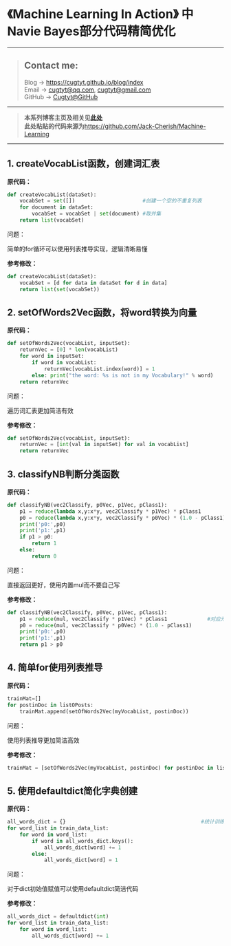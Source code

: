 # 《Machine Learning In Action》 中Navie Bayes部分代码精简优化

---
> ## Contact me:
> Blog -> <https://cugtyt.github.io/blog/index>  
> Email -> <cugtyt@qq.com>, <cugtyt@gmail.com>  
> GitHub -> [Cugtyt@GitHub](https://github.com/Cugtyt)

---

> **本系列博客主页及相关见**[**此处**](https://github.com/Cugtyt/ml-in-action/index)  
> **此处粘贴的代码来源为**<https://github.com/Jack-Cherish/Machine-Learning>

---


## 1. createVocabList函数，创建词汇表

**原代码：**

``` python
def createVocabList(dataSet):
    vocabSet = set([])                      #创建一个空的不重复列表
    for document in dataSet:               
        vocabSet = vocabSet | set(document) #取并集
    return list(vocabSet)
```

问题：  

简单的for循环可以使用列表推导实现，逻辑清晰易懂

**参考修改：**

``` python
def createVocabList(dataSet):
    vocabSet = [d for data in dataSet for d in data]
    return list(set(vocabSet))
```

## 2. setOfWords2Vec函数，将word转换为向量

**原代码：**

``` python
def setOfWords2Vec(vocabList, inputSet):
    returnVec = [0] * len(vocabList)                                    #创建一个其中所含元素都为0的向量
    for word in inputSet:                                                #遍历每个词条
        if word in vocabList:                                            #如果词条存在于词汇表中，则置1
            returnVec[vocabList.index(word)] = 1
        else: print("the word: %s is not in my Vocabulary!" % word)
    return returnVec                                                    #返回文档向量
```

问题：  

遍历词汇表更加简洁有效

**参考修改：**

``` python
def setOfWords2Vec(vocabList, inputSet):
    returnVec = [int(val in inputSet) for val in vocabList]
    return returnVec    
```

## 3. classifyNB判断分类函数

**原代码：**

``` python
def classifyNB(vec2Classify, p0Vec, p1Vec, pClass1):
    p1 = reduce(lambda x,y:x*y, vec2Classify * p1Vec) * pClass1             #对应元素相乘
    p0 = reduce(lambda x,y:x*y, vec2Classify * p0Vec) * (1.0 - pClass1)
    print('p0:',p0)
    print('p1:',p1)
    if p1 > p0:
        return 1
    else: 
        return 0
```

问题：  

直接返回更好，使用内置mul而不要自己写

**参考修改：**

``` python
def classifyNB(vec2Classify, p0Vec, p1Vec, pClass1):
    p1 = reduce(mul, vec2Classify * p1Vec) * pClass1             #对应元素相乘
    p0 = reduce(mul, vec2Classify * p0Vec) * (1.0 - pClass1)
    print('p0:',p0)
    print('p1:',p1)
    return p1 > p0
```

## 4. 简单for使用列表推导

**原代码：**

``` python
trainMat=[]
for postinDoc in listOPosts:
    trainMat.append(setOfWords2Vec(myVocabList, postinDoc))
```

问题：  

使用列表推导更加简洁高效

**参考修改：**

``` python
trainMat = [setOfWords2Vec(myVocabList, postinDoc) for postinDoc in listOPosts]
```

## 5. 使用defaultdict简化字典创建

**原代码：**

``` python
all_words_dict = {}                                            #统计训练集词频
for word_list in train_data_list:
    for word in word_list:
        if word in all_words_dict.keys():
            all_words_dict[word] += 1
        else:
            all_words_dict[word] = 1
```

问题：  

对于dict初始值赋值可以使用defaultdict简洁代码

**参考修改：**

``` python
all_words_dict = defaultdict(int)                                            #统计训练集词频
for word_list in train_data_list:
    for word in word_list:
        all_words_dict[word] += 1
```